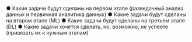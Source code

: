 ● Какие задачи будут сделаны на первом этапе (разведочный анализ данных и
первичная аналитика данных)
● Какие задачи будут сделаны на втором этапе (ML)
● Какие задачи будут сделаны на третьем этапе (DL)
● Какие задачи хочется сделать, но, возможно, не успеете (привязать их к
нужным этапам)

